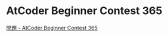 AtCoder Beginner Contest 365
===

[問題 - AtCoder Beginner Contest 365](https://atcoder.jp/contests/abc365/tasks)
